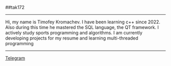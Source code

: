 ##tak172
___
Hi, my name is Timofey Kromachev. I have been learning c++ since 2022.
Also during this time he mastered the SQL language, the QT framework.
I actively study sports programming and algorithms.
I am currently developing projects for my resume and learning multi-threaded programming
___
[Telegram](https://t.me/Y_tay)
